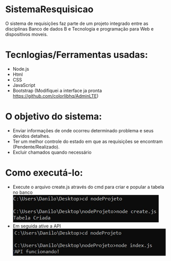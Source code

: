# SistemaResquisicao
O sistema de requisições faz parte de um projeto integrado entre as disciplinas Banco de dados B e Tecnologia e programação para Web e dispositivos moveis.

# Tecnlogias/Ferramentas usadas:
- Node.js
- Html
- CSS
- JavaScript
- Bootstrap (Modifiquei a interface ja pronta https://github.com/colorlibhq/AdminLTE)

# O objetivo do sistema:
- Enviar informações de onde ocorreu determinado problema e seus devidos detalhes.
- Ter um melhor controle do estado em que as requisições se encontram (Pendente/Realizado).
- Excluir chamados quando necessário
# Como executá-lo:
  - Execute o arquivo create.js através do cmd para criar e popular a tabela no banco
  ![Tabela](https://github.com/DaniloFerraz/SistemaRequisicao/blob/master/img/create.jpg)
  - Em seguida ative a API
  ![API](https://github.com/DaniloFerraz/SistemaRequisicao/blob/master/img/index.jpg)
